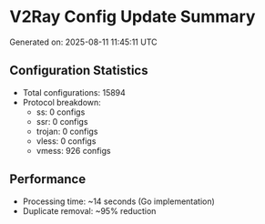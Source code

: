 # V2Ray Config Update Summary
Generated on: 2025-08-11 11:45:11 UTC

## Configuration Statistics
- Total configurations: 15894
- Protocol breakdown:
  - ss: 0 configs
  - ssr: 0 configs
  - trojan: 0 configs
  - vless: 0 configs
  - vmess: 926 configs

## Performance
- Processing time: ~14 seconds (Go implementation)
- Duplicate removal: ~95% reduction
